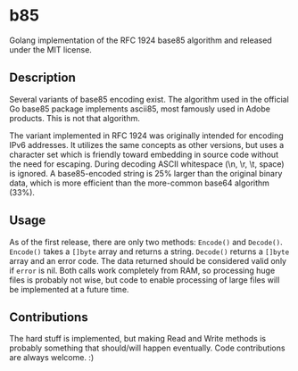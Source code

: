 # b85
Golang implementation of the RFC 1924 base85 algorithm and released under the MIT license.

## Description

Several variants of base85 encoding exist. The algorithm used in the official Go base85 package implements ascii85, most famously used in Adobe products. This is not that algorithm.

The variant implemented in RFC 1924 was originally intended for encoding IPv6 addresses. It utilizes the same concepts as other versions, but uses a character set which is friendly toward embedding in source code without the need for escaping. During decoding ASCII whitespace (\n, \r, \t, space) is ignored. A base85-encoded string is 25% larger than the original binary data, which is more efficient than the more-common base64 algorithm (33%).

## Usage

As of the first release, there are only two methods: `Encode()` and `Decode()`. `Encode()` takes a `[]byte` array and returns a string. `Decode()` returns a `[]byte` array and an error code. The data returned should be considered valid only if `error` is nil. Both calls work completely from RAM, so processing huge files is probably not wise, but code to enable processing of large files will be implemented at a future time.

## Contributions

The hard stuff is implemented, but making Read and Write methods is probably something that should/will happen eventually. Code contributions are always welcome. :)
